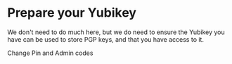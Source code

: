 # Prepare your Yubikey

We don't need to do much here, but we do need to ensure the
Yubikey you have can be used to store PGP keys, and that you have access to it.

Change Pin and Admin codes
